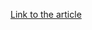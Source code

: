 [Link to the article](https://blogs.juniper.net/en-us/threat-research/masad-stealer-exfiltrating-using-telegram)
